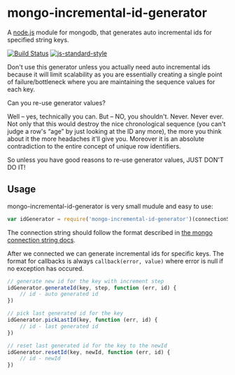 # mongo-incremental-id-generator

A [node.js](http://nodejs.org) module for mongodb, that generates auto incremental ids for specified string keys. 

[![Build Status](https://travis-ci.org/lionvs/mongo-incremental-id-generator.svg?branch=master)](https://travis-ci.org/lionvs/mongo-incremental-id-generator)
[![js-standard-style](https://img.shields.io/badge/code%20style-standard-brightgreen.svg?style=flat)](https://github.com/feross/standard)

Don't use this generator unless you actually need auto incremental ids because it will limit scalability as you are essentially creating a single point of failure/bottleneck where you are maintaining the sequence values for each key.

Can you re-use generator values?

Well – yes, technically you can. But – NO, you shouldn't. Never. Never ever. Not only that this would destroy the nice chronological sequence (you can't judge a row's “age” by just looking at the ID any more), the more you think about it the more headaches it'll give you. Moreover it is an absolute contradiction to the entire concept of unique row identifiers.

So unless you have good reasons to re-use generator values, JUST DON'T DO IT!


## Usage

mongo-incremental-id-generator is very small mudule and easy to use:

```js
var idGenerator = require('mongo-incremental-id-generator')(connectionString)
```

The connection string should follow the format described in [the mongo connection string docs](http://docs.mongodb.org/manual/reference/connection-string/).

After we connected we can generate incremental ids for specific keys.
The format for callbacks is always `callback(error, value)` where error is null if no exception has occured.

```js
// generate new id for the key with increment step
idGenerator.generateId(key, step, function (err, id) {
	// id - auto generated id
})

// pick last generated id for the key
idGenerator.pickLastId(key, function (err, id) {
	// id - last generated id
})

// reset last generated id for the key to the newId 
idGenerator.resetId(key, newId, function (err, id) {
	// id - newId
})
